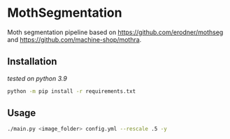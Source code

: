 # MothSegmentation
Moth segmentation pipeline based on https://github.com/erodner/mothseg and https://github.com/machine-shop/mothra.


## Installation
*tested on python 3.9*
```bash
python -m pip install -r requirements.txt
```

## Usage
```bash
./main.py <image_folder> config.yml --rescale .5 -y
```